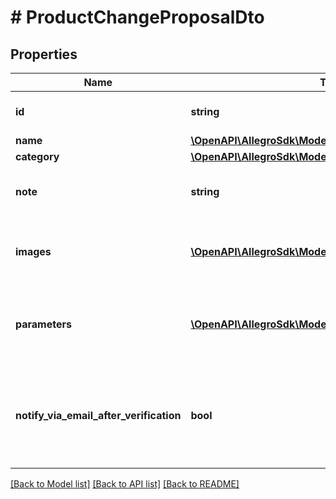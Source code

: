 # # ProductChangeProposalDto

## Properties

Name | Type | Description | Notes
------------ | ------------- | ------------- | -------------
**id** | **string** | Product change proposal id | [optional]
**name** | [**\OpenAPI\AllegroSdk\Model\ProductNameProposal**](ProductNameProposal.md) |  | [optional]
**category** | [**\OpenAPI\AllegroSdk\Model\ProductCategoryProposal**](ProductCategoryProposal.md) |  | [optional]
**note** | **string** | Note about product changes proposal. | [optional]
**images** | [**\OpenAPI\AllegroSdk\Model\ProductImageProposal[]**](ProductImageProposal.md) | List of proposed image change statuses. | [optional]
**parameters** | [**\OpenAPI\AllegroSdk\Model\ProductParameterProposal[]**](ProductParameterProposal.md) | List of proposed product parameter change statuses. | [optional]
**notify_via_email_after_verification** | **bool** | Receive an email notification after product changes proposal resolution. | [optional]

[[Back to Model list]](../../README.md#models) [[Back to API list]](../../README.md#endpoints) [[Back to README]](../../README.md)
